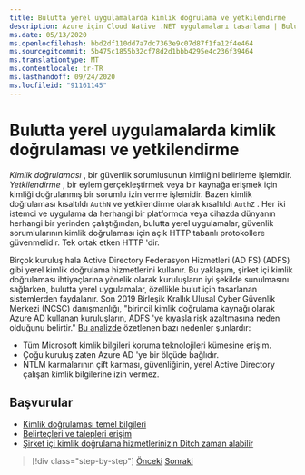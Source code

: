 ```yaml
---
title: Bulutta yerel uygulamalarda kimlik doğrulama ve yetkilendirme
description: Azure için Cloud Native .NET uygulamaları tasarlama | Bulutta yerel uygulamalarda kimlik doğrulama ve yetkilendirme
ms.date: 05/13/2020
ms.openlocfilehash: bbd2df110dd7a7dc7363e9c07d87f1fa12f4e464
ms.sourcegitcommit: 5b475c1855b32cf78d2d1bbb4295e4c236f39464
ms.translationtype: MT
ms.contentlocale: tr-TR
ms.lasthandoff: 09/24/2020
ms.locfileid: "91161145"
---
```

# <a name="authentication-and-authorization-in-cloud-native-apps"></a>Bulutta yerel uygulamalarda kimlik doğrulaması ve yetkilendirme

*Kimlik doğrulaması* , bir güvenlik sorumlusunun kimliğini belirleme işlemidir. *Yetkilendirme* , bir eylem gerçekleştirmek veya bir kaynağa erişmek için kimliği doğrulanmış bir sorumlu izin verme işlemidir. Bazen kimlik doğrulaması kısaltıldı `AuthN` ve yetkilendirme olarak kısaltıldı `AuthZ` . Her iki istemci ve uygulama da herhangi bir platformda veya cihazda dünyanın herhangi bir yerinden çalıştığından, bulutta yerel uygulamalar, güvenlik sorumlularının kimlik doğrulaması için açık HTTP tabanlı protokollere güvenmelidir. Tek ortak etken HTTP 'dir.

Birçok kuruluş hala Active Directory Federasyon Hizmetleri (AD FS) (ADFS) gibi yerel kimlik doğrulama hizmetlerini kullanır. Bu yaklaşım, şirket içi kimlik doğrulaması ihtiyaçlarına yönelik olarak kuruluşların iyi şekilde sunulmasını sağlarken, bulutta yerel uygulamalar, özellikle bulut için tasarlanan sistemlerden faydalanır. Son 2019 Birleşik Krallık Ulusal Cyber Güvenlik Merkezi (NCSC) danışmanlığı, "birincil kimlik doğrulama kaynağı olarak Azure AD kullanan kuruluşların, ADFS 'ye kıyasla risk azaltmasına neden olduğunu belirtir." [Bu analizde](https://oxfordcomputergroup.com/resources/o365-security-native-cloud-authentication/) özetlenen bazı nedenler şunlardır:

- Tüm Microsoft kimlik bilgileri koruma teknolojileri kümesine erişim.
- Çoğu kuruluş zaten Azure AD 'ye bir ölçüde bağlıdır.
- NTLM karmalarının çift karması, güvenliğinin, yerel Active Directory çalışan kimlik bilgilerine izin vermez.

## <a name="references"></a>Başvurular

- [Kimlik doğrulaması temel bilgileri](/azure/active-directory/develop/authentication-scenarios)
- [Belirteçleri ve talepleri erişim](/azure/active-directory/develop/access-tokens)
- [Şirket içi kimlik doğrulama hizmetlerinizin Ditch zaman alabilir](https://oxfordcomputergroup.com/resources/o365-security-native-cloud-authentication/)

>[!div class="step-by-step"]
>[Önceki](identity.md) 
> [Sonraki](azure-active-directory.md)
